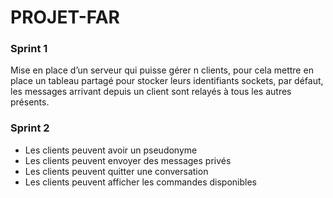 # PROJET-FAR

### Sprint 1
 Mise en place d’un serveur qui puisse gérer n clients, pour cela mettre en place un tableau partagé pour stocker leurs identifiants sockets, par défaut, les messages arrivant depuis un client sont relayés à tous les autres présents.

### Sprint 2
- Les clients peuvent avoir un pseudonyme
- Les clients peuvent envoyer des messages privés
- Les clients peuvent quitter une conversation
- Les clients peuvent afficher les commandes disponibles
